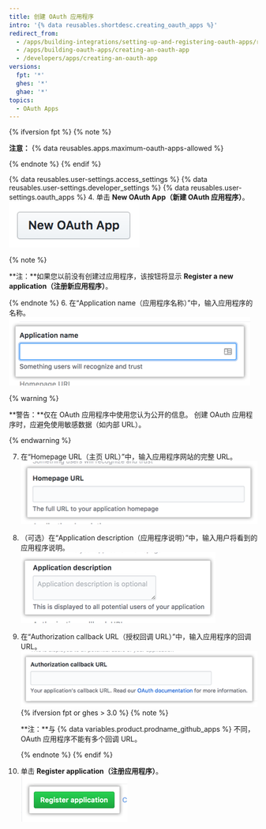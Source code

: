 ```yaml
---
title: 创建 OAuth 应用程序
intro: '{% data reusables.shortdesc.creating_oauth_apps %}'
redirect_from:
  - /apps/building-integrations/setting-up-and-registering-oauth-apps/registering-oauth-apps/
  - /apps/building-oauth-apps/creating-an-oauth-app
  - /developers/apps/creating-an-oauth-app
versions:
  fpt: '*'
  ghes: '*'
  ghae: '*'
topics:
  - OAuth Apps
---
```


{% ifversion fpt %}
{% note %}

  **注意：** {% data reusables.apps.maximum-oauth-apps-allowed %}

{% endnote %}
{% endif %}

{% data reusables.user-settings.access_settings %}
{% data reusables.user-settings.developer_settings %}
{% data reusables.user-settings.oauth_apps %}
4. 单击 **New OAuth App（新建 OAuth 应用程序）**。 ![创建新 OAuth 应用程序的按钮](/assets/images/oauth-apps/oauth_apps_new_app.png)

  {% note %}

  **注：**如果您以前没有创建过应用程序，该按钮将显示 **Register a new application（注册新应用程序）**。

  {% endnote %}
6. 在“Application name（应用程序名称）”中，输入应用程序的名称。 ![应用程序名称字段](/assets/images/oauth-apps/oauth_apps_application_name.png)

  {% warning %}

  **警告：**仅在 OAuth 应用程序中使用您认为公开的信息。 创建 OAuth 应用程序时，应避免使用敏感数据（如内部 URL）。

  {% endwarning %}

7. 在“Homepage URL（主页 URL）”中，输入应用程序网站的完整 URL。 ![应用程序主页 URL 字段](/assets/images/oauth-apps/oauth_apps_homepage_url.png)
8. （可选）在“Application description（应用程序说明）”中，输入用户将看到的应用程序说明。 ![应用程序说明字段](/assets/images/oauth-apps/oauth_apps_application_description.png)
9. 在“Authorization callback URL（授权回调 URL）”中，输入应用程序的回调 URL。 ![应用程序的授权回调 URL 字段](/assets/images/oauth-apps/oauth_apps_authorization_callback_url.png)
{% ifversion fpt or ghes > 3.0 %}
   {% note %}

   **注：**与 {% data variables.product.prodname_github_apps %} 不同，OAuth 应用程序不能有多个回调 URL。

   {% endnote %}
{% endif %}
10. 单击 **Register application（注册应用程序）**。 ![注册应用程序的按钮](/assets/images/oauth-apps/oauth_apps_register_application.png)
